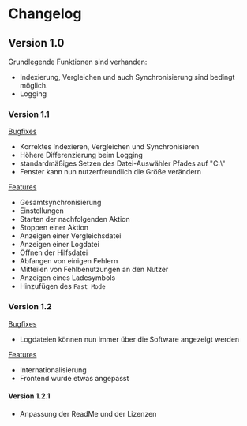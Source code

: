 # Changelog
## Version 1.0
Grundlegende Funktionen sind verhanden:
- Indexierung, Vergleichen und auch Synchronisierung sind bedingt möglich.
- Logging

### Version 1.1

<u>Bugfixes</u>
- Korrektes Indexieren, Vergleichen und Synchronisieren
- Höhere Differenzierung beim Logging 
- standardmäßiges Setzen des Datei-Auswähler Pfades auf "C:\\"
- Fenster kann nun nutzerfreundlich die Größe verändern

<u>Features</u>
- Gesamtsynchronisierung
- Einstellungen
- Starten der nachfolgenden Aktion
- Stoppen einer Aktion
- Anzeigen einer Vergleichsdatei
- Anzeigen einer Logdatei
- Öffnen der Hilfsdatei
- Abfangen von einigen Fehlern
- Mitteilen von Fehlbenutzungen an den Nutzer
- Anzeigen eines Ladesymbols
- Hinzufügen des `Fast Mode`

### Version 1.2

<u>Bugfixes</u>
- Logdateien können nun immer über die Software angezeigt werden

<u>Features</u>
- Internationalisierung
- Frontend wurde etwas angepasst

#### Version 1.2.1

- Anpassung der ReadMe und der Lizenzen